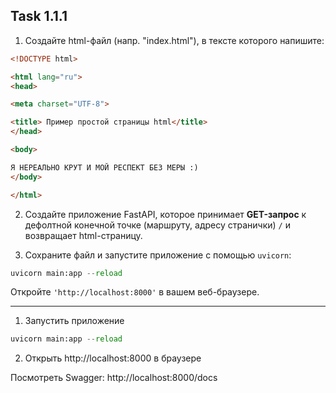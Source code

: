 ## Task 1.1.1

1) Создайте html-файл (напр. "index.html"), в тексте которого напишите:
```html
<!DOCTYPE html>

<html lang="ru">
<head>

<meta charset="UTF-8">

<title> Пример простой страницы html</title>
</head>

<body>

Я НЕРЕАЛЬНО КРУТ И МОЙ РЕСПЕКТ БЕЗ МЕРЫ :)
</body>

</html>
```
2) Создайте приложение FastAPI, которое принимает **GET-запрос** к дефолтной конечной точке (маршруту, адресу странички) ``/`` и возвращает html-страницу.

3) Сохраните файл и запустите приложение с помощью `uvicorn`:
```python
uvicorn main:app --reload
```
Откройте `'http://localhost:8000'` в вашем веб-браузере.

---

1. Запустить приложение
```python
uvicorn main:app --reload
```
2. Открыть http://localhost:8000 в браузере

Посмотреть Swagger: http://localhost:8000/docs

